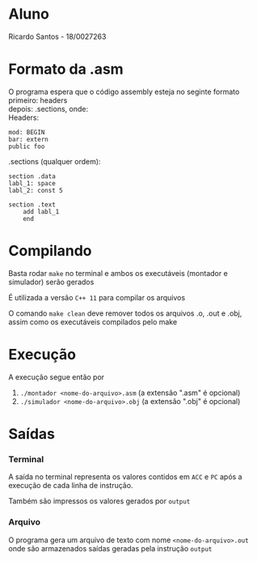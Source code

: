 # Aluno
Ricardo Santos - 18/0027263

# Formato da .asm
O programa espera que o código assembly esteja no seginte formato
primeiro: headers \
depois: .sections, onde: \
Headers:
```
mod: BEGIN
bar: extern
public foo
```
.sections (qualquer ordem):
```
section .data
labl_1: space
labl_2: const 5

section .text
    add labl_1
    end
```

# Compilando
Basta rodar `make` no terminal e ambos os executáveis (montador e simulador)
serão gerados

É utilizada a versão `C++ 11` para compilar os arquivos

O comando `make clean` deve remover todos os arquivos .o, .out e .obj,
assim como os executáveis compilados pelo make

# Execução
A execução segue então por
1. `./montador <nome-do-arquivo>.asm`    (a extensão ".asm" é opcional)
2. `./simulador <nome-do-arquivo>.obj`   (a extensão ".obj" é opcional)

# Saídas
### Terminal
A saída no terminal representa os valores contidos em `ACC` e `PC` após a
execução de cada linha de instrução.

Também são impressos os valores
gerados por `output`


### Arquivo
O programa gera um arquivo de texto com nome `<nome-do-arquivo>.out` onde
são armazenados saídas geradas pela instrução `output`
